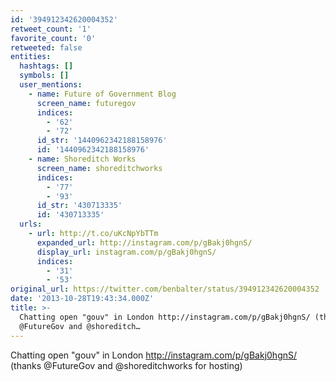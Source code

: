 ```yaml
---
id: '394912342620004352'
retweet_count: '1'
favorite_count: '0'
retweeted: false
entities:
  hashtags: []
  symbols: []
  user_mentions:
    - name: Future of Government Blog
      screen_name: futuregov
      indices:
        - '62'
        - '72'
      id_str: '1440962342188158976'
      id: '1440962342188158976'
    - name: Shoreditch Works
      screen_name: shoreditchworks
      indices:
        - '77'
        - '93'
      id_str: '430713335'
      id: '430713335'
  urls:
    - url: http://t.co/uKcNpYbTTm
      expanded_url: http://instagram.com/p/gBakj0hgnS/
      display_url: instagram.com/p/gBakj0hgnS/
      indices:
        - '31'
        - '53'
original_url: https://twitter.com/benbalter/status/394912342620004352
date: '2013-10-28T19:43:34.000Z'
title: >-
  Chatting open "gouv" in London http://instagram.com/p/gBakj0hgnS/ (thanks
  @FutureGov and @shoreditch…
---
```


Chatting open "gouv" in London http://instagram.com/p/gBakj0hgnS/ (thanks @FutureGov and @shoreditchworks for hosting)